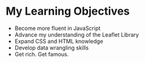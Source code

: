 # My Learning Objectives
- Become more fluent in JavaScript
- Advance my understanding of the Leaflet Library 
- Expand CSS and HTML knowledge 
- Develop data wrangling skills
- Get rich. Get famous. 
